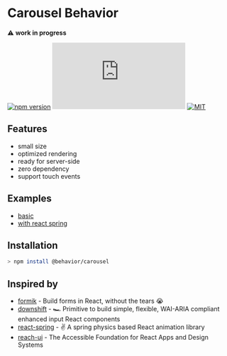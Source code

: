 # Carousel Behavior

⚠️ **work in progress**

[![npm version](https://badgen.net/npm/v/carousel-behavior)](https://www.npmjs.com/package/@behavior/carousel)
[![gzip size](https://img.badgesize.io/https://unpkg.com/carousel-behavior@0.2.1/esm/index.mjs?compression=gzip)](https://unpkg.com/@behavior/carousel@0.2.1/esm/index.mjs)
[![MIT](https://badgen.net/github/license/nckcol/carousel-behavior)](./LICENCE)

## Features

- small size
- optimized rendering
- ready for server-side
- zero dependency
- support touch events

## Examples

- [basic](./examples/default)
- [with react spring](./examples/react-spring)

## Installation

```sh
> npm install @behavior/carousel
```

## Inspired by

- [formik](https://github.com/jaredpalmer/formik) - Build forms in React, without the tears 😭
- [downshift](https://github.com/downshift-js/downshift) - :racing_car: Primitive to build simple, flexible, WAI-ARIA compliant enhanced input React components
- [react-spring](https://github.com/react-spring/react-spring) - ✌️ A spring physics based React animation library
- [reach-ui](https://github.com/reach/reach-ui) - The Accessible Foundation for React Apps and Design Systems
